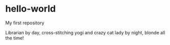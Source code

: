 # hello-world

My first repository

Librarian by day, cross-stitching yogi and crazy cat lady by night, blonde all the time!
